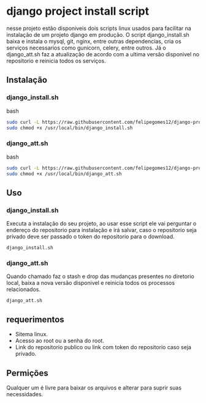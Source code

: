 # django project install script

nesse projeto estão disponiveis dois scripts linux usados para facilitar na instalação de um projeto django em produção. O script django_install.sh baixa e instala o mysql, git, nginx, entre outras dependencias, cria os serviços necessarios como gunicorn, celery, entre outros. Já o django_att.sh faz a atualização de acordo com a ultima versão disponivel no repositorio e reinicia todos os serviços.

## Instalação
### django_install.sh
bash

```bash
sudo curl -L https://raw.githubusercontent.com/felipegomes12/django-project-install-script/main/django_install.sh -o /usr/local/bin/django_install.sh
sudo chmod +x /usr/local/bin/django_install.sh
```
### django_att.sh
bash
```bash
sudo curl -L https://raw.githubusercontent.com/felipegomes12/django-project-install-script/main/django_att.sh -o /usr/local/bin/django_att.sh
sudo chmod +x /usr/local/bin/django_att.sh
```
## Uso
### django_install.sh
Executa a instalação do seu projeto, ao usar esse script ele vai perguntar o endereço
do repositorio para instalação e irá salvar, caso o repositorio seja privado deve ser
passado o token do repositorio para o download.
```shell
django_install.sh
```
### django_att.sh
Quando chamado faz o stash e drop das mudanças presentes no diretorio local, baixa a nova
versão disponivel e reinicia todos os processos relacionados.
```shell
django_att.sh
```
## requerimentos
- Sitema linux.
- Acesso ao root ou a senha do root.
- Link do repositorio publico ou link com token do repositorio caso seja privado.
## Permições
Qualquer um é livre para baixar os arquivos e alterar para suprir suas necessidades.
